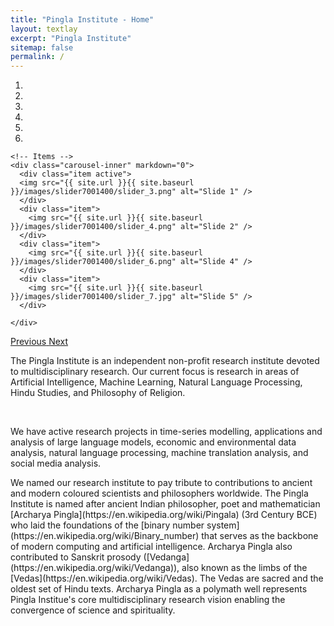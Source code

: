 ```yaml
---
title: "Pingla Institute - Home"
layout: textlay
excerpt: "Pingla Institute"
sitemap: false
permalink: /
---
```

 

<div markdown="0" id="carousel" class="carousel slide" data-ride="carousel" data-interval="4000" data-pause="hover" >
    <!-- Menu -->
    <ol class="carousel-indicators">
        <li data-target="#carousel" data-slide-to="0" class="active"></li>
        <li data-target="#carousel" data-slide-to="1"></li>
        <li data-target="#carousel" data-slide-to="2"></li>
        <li data-target="#carousel" data-slide-to="3"></li>
        <li data-target="#carousel" data-slide-to="4"></li>
        <li data-target="#carousel" data-slide-to="5"></li> 
    </ol>

    <!-- Items -->
    <div class="carousel-inner" markdown="0">
      <div class="item active">
      <img src="{{ site.url }}{{ site.baseurl }}/images/slider7001400/slider_3.png" alt="Slide 1" />
      </div>       
      <div class="item">
        <img src="{{ site.url }}{{ site.baseurl }}/images/slider7001400/slider_4.png" alt="Slide 2" />
      </div>       
      <div class="item">
        <img src="{{ site.url }}{{ site.baseurl }}/images/slider7001400/slider_6.png" alt="Slide 4" />
      </div>
      <div class="item">
        <img src="{{ site.url }}{{ site.baseurl }}/images/slider7001400/slider_7.jpg" alt="Slide 5" />
      </div>
    
    </div>
  <a class="left carousel-control" href="#carousel" role="button" data-slide="prev">
    <span class="glyphicon glyphicon-chevron-left" aria-hidden="true"></span>
    <span class="sr-only">Previous</span>
  </a>
  <a class="right carousel-control" href="#carousel" role="button" data-slide="next">
    <span class="glyphicon glyphicon-chevron-right" aria-hidden="true"></span>
    <span class="sr-only">Next</span>
  </a>
</div>


<p>
The Pingla Institute is an independent non-profit research institute devoted to multidisciplinary research. Our current focus is research in areas of Artificial Intelligence, Machine Learning, Natural Language Processing, Hindu Studies, and Philosophy of Religion.
</p>
<p> &nbsp; </p>
<p>
We have active research projects in time-series modelling, applications and analysis of 
large language models, economic and environmental data analysis, natural language processing, machine translation analysis, 
 and social media analysis.
</p>

<p>
We named our research institute to pay tribute to contributions to ancient and modern coloured scientists and philosophers worldwide. The Pingla Institute is named after ancient Indian philosopher, poet and mathematician [Archarya Pingla](https://en.wikipedia.org/wiki/Pingala) (3rd Century BCE) who laid the foundations of the [binary number system](https://en.wikipedia.org/wiki/Binary_number)  that serves as the backbone of modern computing and artificial intelligence. Archarya Pingla also contributed to Sanskrit prosody ([Vedanga](https://en.wikipedia.org/wiki/Vedanga)), also known as the limbs of the  [Vedas](https://en.wikipedia.org/wiki/Vedas). The Vedas are sacred and the oldest set of Hindu texts.  Archarya Pingla as a polymath well represents Pingla Institue's core multidisciplinary research vision enabling the convergence of science and spirituality.
</p>

<p> &nbsp; </p>
<p> &nbsp; </p>

